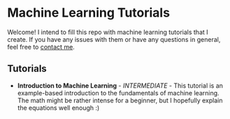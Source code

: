 # Machine Learning Tutorials
Welcome! I intend to fill this repo with machine learning tutorials that I create. If you have any issues with them or have any questions in general, feel free to [contact me](njmireles@protonmail.com).


## Tutorials
* **Introduction to Machine Learning** - *INTERMEDIATE* - This tutorial is an example-based introduction to the fundamentals of machine learning. The math might be rather intense for a beginner, but I hopefully explain the equations well enough :)
